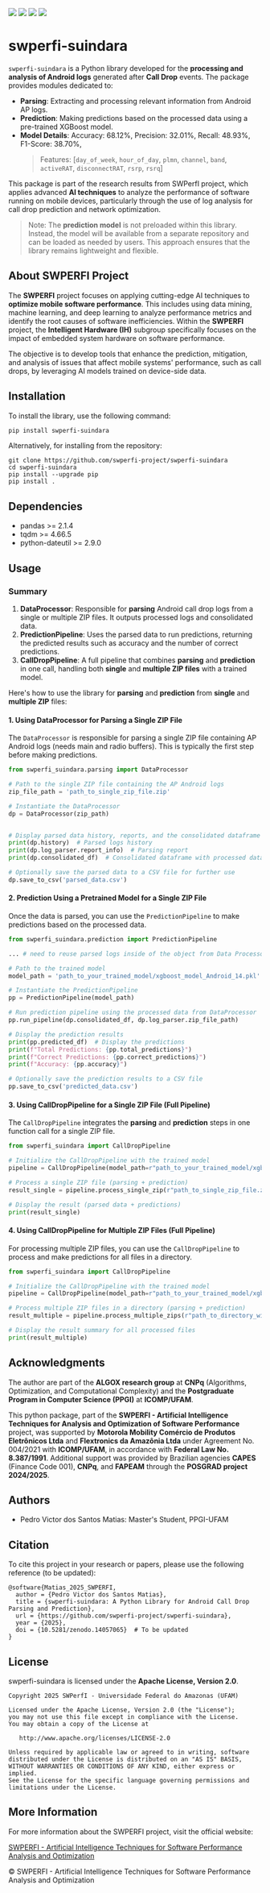 [![](https://img.shields.io/pypi/v/swperfi-suindara?style=for-the-badge)](https://pypi.org/project/swperfi-suindara) [![](https://img.shields.io/pypi/l/swperfi-suindara?style=for-the-badge)](https://github.com/swperfi-project/swperfi-suindara/blob/main/LICENSE) [![](https://img.shields.io/badge/GitHub-100000?style=for-the-badge&logo=github&logoColor=white)](https://github.com/swperfi-project/swperfi-suindara) [![](https://img.shields.io/badge/-Documentation-fe9c22?style=for-the-badge&link=https%3A%2F%2Fyour_documentation_url)](https://your_documentation_url)

# swperfi-suindara

`swperfi-suindara` is a Python library developed for the **processing and analysis of Android logs** generated after **Call Drop** events. The package provides modules dedicated to:

- **Parsing**: Extracting and processing relevant information from Android AP logs.
- **Prediction**: Making predictions based on the processed data using a pre-trained XGBoost model.
- **Model Details**: Accuracy: 68.12%, Precision: 32.01%, Recall: 48.93%, F1-Score: 38.70%, 
    > Features: [`day_of_week`, `hour_of_day`, `plmn`, `channel`, `band`, `activeRAT`, `disconnectRAT`, `rsrp`, `rsrq`]

This package is part of the  research results from SWPerfI project, which applies advanced **AI techniques** to analyze the performance of software running on mobile devices, particularly through the use of log analysis for call drop prediction and network optimization.

> Note: The **prediction model** is not preloaded within this library. Instead, the model will be available from a separate repository and can be loaded as needed by users. This approach ensures that the library remains lightweight and flexible.

## About SWPERFI Project

The **SWPERFI** project focuses on applying cutting-edge AI techniques to **optimize mobile software performance**. This includes using data mining, machine learning, and deep learning to analyze performance metrics and identify the root causes of software inefficiencies. Within the **SWPERFI** project, the **Intelligent Hardware (IH)** subgroup specifically focuses on the impact of embedded system hardware on software performance.

The objective is to develop tools that enhance the prediction, mitigation, and analysis of issues that affect mobile systems' performance, such as call drops, by leveraging AI models trained on device-side data.

## Installation

To install the library, use the following command:

```bash
pip install swperfi-suindara

```

Alternatively, for installing from the repository:

```
git clone https://github.com/swperfi-project/swperfi-suindara
cd swperfi-suindara
pip install --upgrade pip
pip install .

```

Dependencies
------------

-   pandas >= 2.1.4
-   tqdm >= 4.66.5
-   python-dateutil >= 2.9.0

Usage
-----

### Summary

1.  **DataProcessor**: Responsible for **parsing** Android call drop logs from a single or multiple ZIP files. It outputs processed logs and consolidated data.
2.  **PredictionPipeline**: Uses the parsed data to run predictions, returning the predicted results such as accuracy and the number of correct predictions.
3.  **CallDropPipeline**: A full pipeline that combines **parsing** and **prediction** in one call, handling both **single** and **multiple ZIP files** with a trained model.

Here's how to use the library for **parsing** and **prediction** from **single** and **multiple ZIP** files:

#### 1\. **Using DataProcessor for Parsing a Single ZIP File**

The `DataProcessor` is responsible for parsing a single ZIP file containing AP Android logs (needs main and radio buffers). This is typically the first step before making predictions.

```python
from swperfi_suindara.parsing import DataProcessor

# Path to the single ZIP file containing the AP Android logs
zip_file_path = 'path_to_single_zip_file.zip'

# Instantiate the DataProcessor
dp = DataProcessor(zip_path)


# Display parsed data history, reports, and the consolidated dataframe
print(dp.history)  # Parsed logs history
print(dp.log_parser.report_info)  # Parsing report
print(dp.consolidated_df)  # Consolidated dataframe with processed data

# Optionally save the parsed data to a CSV file for further use
dp.save_to_csv('parsed_data.csv')

```

#### 2\. **Prediction Using a Pretrained Model for a Single ZIP File**

Once the data is parsed, you can use the `PredictionPipeline` to make predictions based on the processed data.

```python
from swperfi_suindara.prediction import PredictionPipeline

... # need to reuse parsed logs inside of the object from Data Processor

# Path to the trained model
model_path = 'path_to_your_trained_model/xgboost_model_Android_14.pkl'

# Instantiate the PredictionPipeline
pp = PredictionPipeline(model_path)

# Run prediction pipeline using the processed data from DataProcessor
pp.run_pipeline(dp.consolidated_df, dp.log_parser.zip_file_path)

# Display the prediction results
print(pp.predicted_df)  # Display the predictions
print(f"Total Predictions: {pp.total_predictions}")
print(f"Correct Predictions: {pp.correct_predictions}")
print(f"Accuracy: {pp.accuracy}")

# Optionally save the prediction results to a CSV file
pp.save_to_csv('predicted_data.csv')

```

#### 3\. **Using CallDropPipeline for a Single ZIP File (Full Pipeline)**

The `CallDropPipeline` integrates the **parsing** and **prediction** steps in one function call for a single ZIP file.

```python
from swperfi_suindara import CallDropPipeline

# Initialize the CallDropPipeline with the trained model
pipeline = CallDropPipeline(model_path=r"path_to_your_trained_model/xgboost_model_Android_14.pkl")

# Process a single ZIP file (parsing + prediction)
result_single = pipeline.process_single_zip(r"path_to_single_zip_file.zip")

# Display the result (parsed data + predictions)
print(result_single)

```


#### 4\. **Using CallDropPipeline for Multiple ZIP Files (Full Pipeline)**

For processing multiple ZIP files, you can use the `CallDropPipeline` to process and make predictions for all files in a directory.

```python
from swperfi_suindara import CallDropPipeline

# Initialize the CallDropPipeline with the trained model
pipeline = CallDropPipeline(model_path=r"path_to_your_trained_model/xgboost_model_Android_14.pkl")

# Process multiple ZIP files in a directory (parsing + prediction)
result_multiple = pipeline.process_multiple_zips(r"path_to_directory_with_zips")

# Display the result summary for all processed files
print(result_multiple)

```



Acknowledgments
---------------

The author are part of the **ALGOX research group** at **CNPq** (Algorithms, Optimization, and Computational Complexity) and the **Postgraduate Program in Computer Science (PPGI)** at **ICOMP/UFAM**.

This python package, part of the **SWPERFI - Artificial Intelligence Techniques for Analysis and Optimization of Software Performance** project, was supported by **Motorola Mobility Comércio de Produtos Eletrônicos Ltda** and **Flextronics da Amazônia Ltda** under Agreement No. 004/2021 with **ICOMP/UFAM**, in accordance with **Federal Law No. 8.387/1991**. Additional support was provided by Brazilian agencies **CAPES** (Finance Code 001), **CNPq**, and **FAPEAM** through the **POSGRAD project 2024/2025**.

Authors
-------

-   Pedro Victor dos Santos Matias: Master's Student, PPGI-UFAM

Citation
--------

To cite this project in your research or papers, please use the following reference (to be updated):

```
@software{Matias_2025_SWPERFI,
  author = {Pedro Victor dos Santos Matias},
  title = {swperfi-suindara: A Python Library for Android Call Drop Parsing and Prediction},
  url = {https://github.com/swperfi-project/swperfi-suindara},
  year = {2025},
  doi = {10.5281/zenodo.14057065}  # To be updated
}

```

License
-------

swperfi-suindara is licensed under the **Apache License, Version 2.0**.

```
Copyright 2025 SWPerfI - Universidade Federal do Amazonas (UFAM)

Licensed under the Apache License, Version 2.0 (the "License");
you may not use this file except in compliance with the License.
You may obtain a copy of the License at

   http://www.apache.org/licenses/LICENSE-2.0

Unless required by applicable law or agreed to in writing, software
distributed under the License is distributed on an "AS IS" BASIS,
WITHOUT WARRANTIES OR CONDITIONS OF ANY KIND, either express or implied.
See the License for the specific language governing permissions and
limitations under the License.

```

## More Information

For more information about the SWPERFI project, visit the official website:

[SWPERFI - Artificial Intelligence Techniques for Software Performance Analysis and Optimization](https://swperfi.icomp.ufam.edu.br)

© SWPERFI - Artificial Intelligence Techniques for Software Performance Analysis and Optimization


